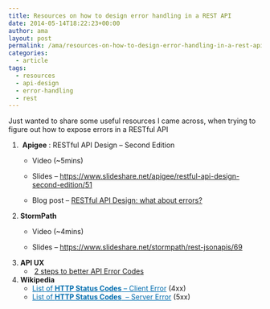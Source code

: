 ```yaml
---
title: Resources on how to design error handling in a REST API
date: 2014-05-14T18:22:23+00:00
author: ama
layout: post
permalink: /ama/resources-on-how-to-design-error-handling-in-a-rest-api/
categories:
  - article
tags:
  - resources
  - api-design
  - error-handling
  - rest
---
```

Just wanted to share some useful resources I came across, when trying to figure out how to expose errors in a RESTful API

  1.  **Apigee** : RESTful API Design &#8211; Second Edition
      * Video (~5mins)


      * Slides &#8211; <a title="https://www.slideshare.net/apigee/restful-api-design-second-edition/51" href="https://www.slideshare.net/apigee/restful-api-design-second-edition/51" target="_blank">https://www.slideshare.net/apigee/restful-api-design-second-edition/51</a>
      * Blog post &#8211; <a title="https://blog.apigee.com/detail/restful_api_design_what_about_errors" href="https://blog.apigee.com/detail/restful_api_design_what_about_errors" target="_blank">RESTful API Design: what about errors?</a>
  2. **StormPath**
      * Video (~4mins)


      * Slides &#8211; <a title="https://www.slideshare.net/stormpath/rest-jsonapis/69" href="https://www.slideshare.net/stormpath/rest-jsonapis/69" target="_blank">https://www.slideshare.net/stormpath/rest-jsonapis/69</a>
  3. **API UX**
      *  <a title="https://apiux.com/2013/03/28/2-steps-api-error-codes/" href="https://apiux.com/2013/03/28/2-steps-api-error-codes/" target="_blank">2 steps to better API Error Codes</a>
  4. **Wikipedia**
      * <a class="external-link" style="color: #006daf;" title="https://en.wikipedia.org/wiki/List_of_HTTP_status_codes#5xx_Server_Error" href="https://en.wikipedia.org/wiki/List_of_HTTP_status_codes#4xx_Client_Error" target="_blank" rel="nofollow">List of <strong>HTTP Status Codes</strong> &#8211; Client Error</a> (4xx)
      * <a class="external-link" style="color: #006daf;" href="https://en.wikipedia.org/wiki/List_of_HTTP_status_codes#4xx_Client_Error" rel="nofollow">List of <strong>HTTP Status Codes</strong>  &#8211; Server Error</a> (5xx)
